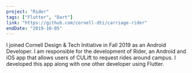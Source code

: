 ```yaml
---
project: "Rider"
tags: ["Flutter", "Dart"]
link: "https://github.com/cornell-dti/carriage-rider"
endDate: "2019-10-05"
---
```


I joined Cornell Design & Tech Initiative in Fall 2019 as an Android Developer. I am responsible for the development of Rider, an Android and iOS app that allows users of CULift to request rides around campus. I developed this app along with one other developer using Flutter.</p>


